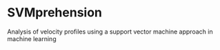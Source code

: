# SVMprehension
Analysis of velocity profiles using a support vector machine approach in machine learning
